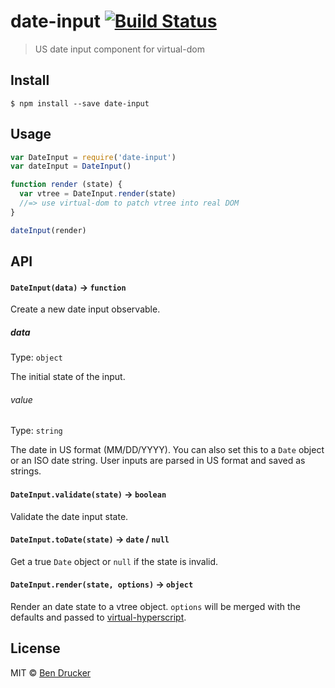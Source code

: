 # date-input [![Build Status](https://travis-ci.org/bendrucker/date-input.svg?branch=master)](https://travis-ci.org/bendrucker/date-input)

> US date input component for virtual-dom


## Install

```
$ npm install --save date-input
```


## Usage

```js
var DateInput = require('date-input')
var dateInput = DateInput()

function render (state) {
  var vtree = DateInput.render(state)
  //=> use virtual-dom to patch vtree into real DOM
}

dateInput(render)
```

## API

#### `DateInput(data)` -> `function`

Create a new date input observable.

##### data

Type: `object`

The initial state of the input.

###### value

Type: `string`

The date in US format (MM/DD/YYYY). You can also set this to a `Date` object or an ISO date string. User inputs are parsed in US format and saved as strings.

#### `DateInput.validate(state)` -> `boolean`

Validate the date input state.

#### `DateInput.toDate(state)` -> `date` / `null`

Get a true `Date` object or `null` if the state is invalid.

#### `DateInput.render(state, options)` -> `object`

Render an date state to a vtree object. `options` will be merged with the defaults and passed to [virtual-hyperscript](https://github.com/Matt-Esch/virtual-dom/tree/master/virtual-hyperscript).

## License

MIT © [Ben Drucker](http://bendrucker.me)
